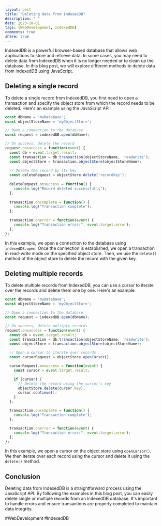 ```yaml
---
layout: post
title: "Deleting data from IndexedDB"
description: " "
date: 2023-10-01
tags: [WebDevelopment, IndexedDB]
comments: true
share: true
---
```


IndexedDB is a powerful browser-based database that allows web applications to store and retrieve data. In some cases, you may need to delete data from IndexedDB when it is no longer needed or to clean up the database. In this blog post, we will explore different methods to delete data from IndexedDB using JavaScript.

## Deleting a single record

To delete a single record from IndexedDB, you first need to open a transaction and specify the object store from which the record needs to be deleted. Here's an example using the JavaScript API:

```javascript
const dbName = 'myDatabase';
const objectStoreName = 'myObjectStore';

// Open a connection to the database
const request = indexedDB.open(dbName);

// On success, delete the record
request.onsuccess = function(event) {
  const db = event.target.result;
  const transaction = db.transaction(objectStoreName, 'readwrite');
  const objectStore = transaction.objectStore(objectStoreName);
  
  // Delete the record by its key
  const deleteRequest = objectStore.delete('recordKey');
  
  deleteRequest.onsuccess = function() {
    console.log("Record deleted successfully");
  };
  
  transaction.oncomplete = function() {
    console.log("Transaction complete");
  };
  
  transaction.onerror = function(event) {
    console.log("Transaction error:", event.target.error);
  };
};
```

In this example, we open a connection to the database using `indexedDB.open`. Once the connection is established, we open a transaction in read-write mode on the specified object store. Then, we use the `delete()` method of the object store to delete the record with the given key.

## Deleting multiple records

To delete multiple records from IndexedDB, you can use a cursor to iterate over the records and delete them one by one. Here's an example:

```javascript
const dbName = 'myDatabase';
const objectStoreName = 'myObjectStore';

// Open a connection to the database
const request = indexedDB.open(dbName);

// On success, delete multiple records
request.onsuccess = function(event) {
  const db = event.target.result;
  const transaction = db.transaction(objectStoreName, 'readwrite');
  const objectStore = transaction.objectStore(objectStoreName);

  // Open a cursor to iterate over records
  const cursorRequest = objectStore.openCursor();

  cursorRequest.onsuccess = function(event) {
    const cursor = event.target.result;

    if (cursor) {
      // Delete the record using the cursor's key
      objectStore.delete(cursor.key);
      cursor.continue();
    }
  };

  transaction.oncomplete = function() {
    console.log("Transaction complete");
  };

  transaction.onerror = function(event) {
    console.log("Transaction error:", event.target.error);
  };
};
```

In this example, we open a cursor on the object store using `openCursor()`. We then iterate over each record using the cursor and delete it using the `delete()` method.

## Conclusion

Deleting data from IndexedDB is a straightforward process using the JavaScript API. By following the examples in this blog post, you can easily delete single or multiple records from an IndexedDB database. It's important to handle errors and ensure transactions are properly completed to maintain data integrity.

#WebDevelopment #IndexedDB